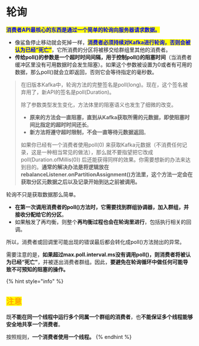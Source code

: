 # 轮询

<mark style="color:blue;">**消费者API最核心的东西是通过一个简单的轮询向服务器请求数据。**</mark>

* 像鲨鱼停止移动就会死掉一样，<mark style="color:blue;">**消费者必须持续对Kafka进行轮询，否则会被认为已经“死亡”**</mark>，它所消费的分区将被移交给群组里其他的消费者。
* **传给poll()的参数是一个超时时间间隔，用于控制poll()的阻塞时间**（当消费者缓冲区里没有可用数据时会发生阻塞）。如果这个参数被设置为0或者有可用的数据，那么poll()就会立即返回，否则它会等待指定的毫秒数。

> 在旧版本Kafka中，轮询方法的完整签名是poll(long)。现在，这个签名被弃用了，新API的签名是poll(Duration)。
>
> 除了参数类型发生变化，方法体里的阻塞语义也发生了细微的改变。
>
> * **原来的方法会一直阻塞，直到从Kafka获取所需的元数据，即使阻塞时间比指定的超时时间还长**。
> * **新方法将遵守超时限制，不会一直等待元数据返回**。
>
> 如果你已经有一个消费者使用poll(0) 来获取Kafka元数据（不消费任何记录，这是一种相当常见的做法），那么就不要指望把它改成poll(Duration.ofMillis(0)) 后还能获得同样的效果。你需要想新的办法来达到目的。**通常的解决办法是将逻辑放在rebalanceListener.onPartitionAssignment()方法里，这个方法一定会在获取分区元数据之后以及记录开始到达之前被调用。**

轮询不只是获取数据那么简单。

* **在第一次调用消费者的poll()方法时，它需要找到群组协调器，加入群组，并接收分配给它的分区**。
* 如果触发了再均衡，则整个**再均衡过程也会在轮询里进行**，包括执行相关的回调。

所以，消费者或回调里可能出现的错误最后都会转化成poll()方法抛出的异常。

需要注意的是，**如果超过max.poll.interval.ms没有调用poll()，则消费者将被认为已经“死亡”**，并被逐出消费者群组。因此，**要避免在轮询循环中做任何可能导致不可预知的阻塞的操作。**

{% hint style="info" %}
## <mark style="color:orange;">注意</mark>

既**不能在同一个线程中运行多个同属一个群组的消费者**，也**不能保证多个线程能够安全地共享一个消费者**。

按照规则，**一个消费者使用一个线程。**
{% endhint %}

